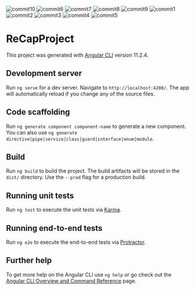 ![commit10](https://user-images.githubusercontent.com/77545526/114321270-a2f39d80-9b22-11eb-9cd4-ff12d31a4c33.png)
![commit6](https://user-images.githubusercontent.com/77545526/114321208-5019e600-9b22-11eb-9416-206e940bf47d.png)
![commit7](https://user-images.githubusercontent.com/77545526/114321209-514b1300-9b22-11eb-9470-8ebd04428c4b.png)
![commit8](https://user-images.githubusercontent.com/77545526/114321210-514b1300-9b22-11eb-81fb-37b79367e5e7.png)
![commit9](https://user-images.githubusercontent.com/77545526/114321211-51e3a980-9b22-11eb-943b-0b08f3e3dfed.png)
![commit1](https://user-images.githubusercontent.com/77545526/114321212-51e3a980-9b22-11eb-904e-18232f1882bd.png)
![commit2](https://user-images.githubusercontent.com/77545526/114321214-5314d680-9b22-11eb-9d73-81283cac34f0.png)
![commit3](https://user-images.githubusercontent.com/77545526/114321215-53ad6d00-9b22-11eb-831c-ad320e540dc3.png)
![commit4](https://user-images.githubusercontent.com/77545526/114321216-54460380-9b22-11eb-8af3-3722aeee56fa.png)
![commit5](https://user-images.githubusercontent.com/77545526/114321218-55773080-9b22-11eb-85c8-b26151260cf2.png)




# ReCapProject

This project was generated with [Angular CLI](https://github.com/angular/angular-cli) version 11.2.4.

## Development server

Run `ng serve` for a dev server. Navigate to `http://localhost:4200/`. The app will automatically reload if you change any of the source files.

## Code scaffolding

Run `ng generate component component-name` to generate a new component. You can also use `ng generate directive|pipe|service|class|guard|interface|enum|module`.

## Build

Run `ng build` to build the project. The build artifacts will be stored in the `dist/` directory. Use the `--prod` flag for a production build.

## Running unit tests

Run `ng test` to execute the unit tests via [Karma](https://karma-runner.github.io).

## Running end-to-end tests

Run `ng e2e` to execute the end-to-end tests via [Protractor](http://www.protractortest.org/).

## Further help

To get more help on the Angular CLI use `ng help` or go check out the [Angular CLI Overview and Command Reference](https://angular.io/cli) page.
